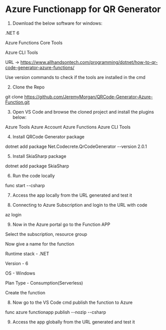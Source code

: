 # Azure Functionapp for QR Generator

1. Download the below software for windows:

.NET 6

Azure Functions Core Tools

Azure CLI Tools

URL -> https://www.allhandsontech.com/programming/dotnet/how-to-qr-code-generator-azure-functions/

Use version commands to check if the tools are installed in the cmd


2. Clone the Repo

git clone https://github.com/JeremyMorgan/QRCode-Generator-Azure-Function.git


3. Open VS Code and browse the cloned project and install the plugins below:

Azure Tools
Azure Account
Azure Functions
Azure CLI Tools


4. Install QRCode Generator package

dotnet add package Net.Codecrete.QrCodeGenerator --version 2.0.1


5. Install  SkiaSharp package

dotnet add package SkiaSharp


6. Run the code locally 

func start --csharp


7. Access the app locally from the URL generated and test it


8. Connecting to Azure Subscription and login to the URL with code

az login


9. Now in the Azure portal go to the Function APP

Select the subscription, resource group

Now give a name for the function

Runtime stack - .NET

Version - 6

OS - Windows 

Plan Type - Consumption(Serverless)

Create the function


8. Now go to the VS Code cmd publish the function to Azure

func azure functionapp publish <azure-functionapp-name> --nozip --csharp


9. Access the app globally from the URL generated and test it


